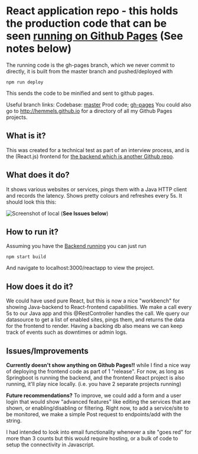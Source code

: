 # React application repo - this holds the production code that can be seen [running on Github Pages](http://hemmels.github.io/reactapp) (See notes below)
The running code is the gh-pages branch, which we never commit to directly, it is built from the master branch and pushed/deployed with 

    npm run deploy

This sends the code to be minified and sent to github pages.

Useful branch links: Codebase: [master](https://github.com/Hemmels/reactapp/tree/master) Prod code; [gh-pages](https://github.com/Hemmels/reactapp/tree/gh-pages)
You could also go to http://hemmels.github.io for a directory of all my Github Pages projects.

## What is it?
This was created for a technical test as part of an interview process, and is the (React.js) frontend for [the backend which is another Github repo](https://github.com/Hemmels/JavaPerfMon).

## What does it do?
It shows various websites or services, pings them with a Java HTTP client and records the latency. Shows pretty colours and refreshes every 5s.
It should look this this: 

![Screenshot of local](https://i.imgur.com/dTCYZIs.png) (**See Issues below**)

## How to run it?
Assuming you have the [Backend running](https://github.com/Hemmels/JavaPerfMon) you can just run

    npm start build
   
And navigate to localhost:3000/reactapp to view the project.

## How does it do it?
We could have used pure React, but this is now a nice "workbench" for showing Java-backend to React-frontend capabilities. We make a call every 5s to our Java app and this @RestController handles the call. We query our datasource to get a list of enabled sites, pings them, and returns the data for the frontend to render. Having a backing db also means we can keep track of events such as downtimes or admin logs.

## Issues/Improvements
**Currently doesn't show anything on Github Pages!!** while I find a nice way of deploying the frontend code as part of 1 "release". For now, as long as Springboot is running the backend, and the frontend React project is also running, it'll play nice locally. (i.e. you have 2 separate projects running)

**Future recommendations?** To improve, we could add a form and a user login that would show "advanced features" like editing the services that are shown, or enabling/disabling or filtering. Right now, to add a service/site to be monitored, we make a simple Post request to endpoints/add with the string.

I had intended to look into email functionality whenever a site "goes red" for more than 3 counts but this would require hosting, or a bulk of code to setup the connectivity in Javascript.
